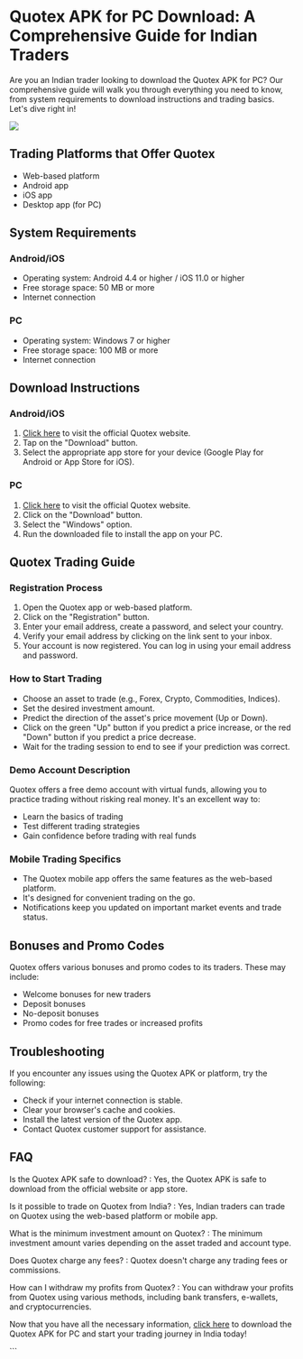 # Quotex APK for PC Download: A Comprehensive Guide for Indian Traders

Are you an Indian trader looking to download the Quotex APK for PC? Our
comprehensive guide will walk you through everything you need to know,
from system requirements to download instructions and trading basics.
Let\'s dive right in!

[![](https://static.quotex.io/files/1_en/300_250.jpg)](https://traff.sbs/brokerqxsignupf)

## Trading Platforms that Offer Quotex

-   Web-based platform
-   Android app
-   iOS app
-   Desktop app (for PC)

## System Requirements

### Android/iOS

-   Operating system: Android 4.4 or higher / iOS 11.0 or higher
-   Free storage space: 50 MB or more
-   Internet connection

### PC

-   Operating system: Windows 7 or higher
-   Free storage space: 100 MB or more
-   Internet connection

## Download Instructions

### Android/iOS

1.  [Click here](\%22https://traff.sbs/quotexonelink\%22) to visit the
    official Quotex website.
2.  Tap on the "Download" button.
3.  Select the appropriate app store for your device (Google Play for
    Android or App Store for iOS).

### PC

1.  [Click here](\%22https://traff.sbs/quotexonelink\%22) to visit the
    official Quotex website.
2.  Click on the "Download" button.
3.  Select the "Windows" option.
4.  Run the downloaded file to install the app on your PC.

## Quotex Trading Guide

### Registration Process

1.  Open the Quotex app or web-based platform.
2.  Click on the "Registration" button.
3.  Enter your email address, create a password, and select your
    country.
4.  Verify your email address by clicking on the link sent to your
    inbox.
5.  Your account is now registered. You can log in using your email
    address and password.

### How to Start Trading

-   Choose an asset to trade (e.g., Forex, Crypto, Commodities,
    Indices).
-   Set the desired investment amount.
-   Predict the direction of the asset\'s price movement (Up or Down).
-   Click on the green "Up" button if you predict a price
    increase, or the red "Down" button if you predict a price
    decrease.
-   Wait for the trading session to end to see if your prediction was
    correct.

### Demo Account Description

Quotex offers a free demo account with virtual funds, allowing you to
practice trading without risking real money. It\'s an excellent way to:

-   Learn the basics of trading
-   Test different trading strategies
-   Gain confidence before trading with real funds

### Mobile Trading Specifics

-   The Quotex mobile app offers the same features as the web-based
    platform.
-   It\'s designed for convenient trading on the go.
-   Notifications keep you updated on important market events and trade
    status.

## Bonuses and Promo Codes

Quotex offers various bonuses and promo codes to its traders. These may
include:

-   Welcome bonuses for new traders
-   Deposit bonuses
-   No-deposit bonuses
-   Promo codes for free trades or increased profits

## Troubleshooting

If you encounter any issues using the Quotex APK or platform, try the
following:

-   Check if your internet connection is stable.
-   Clear your browser\'s cache and cookies.
-   Install the latest version of the Quotex app.
-   Contact Quotex customer support for assistance.

## FAQ

Is the Quotex APK safe to download?
:   Yes, the Quotex APK is safe to download from the official website or
    app store.

Is it possible to trade on Quotex from India?
:   Yes, Indian traders can trade on Quotex using the web-based platform
    or mobile app.

What is the minimum investment amount on Quotex?
:   The minimum investment amount varies depending on the asset traded
    and account type.

Does Quotex charge any fees?
:   Quotex doesn\'t charge any trading fees or commissions.

How can I withdraw my profits from Quotex?
:   You can withdraw your profits from Quotex using various methods,
    including bank transfers, e-wallets, and cryptocurrencies.

Now that you have all the necessary information, [click
here](\%22https://traff.sbs/quotexonelink\%22) to download the Quotex
APK for PC and start your trading journey in India today!

\`\`\`

